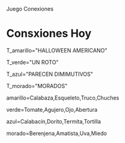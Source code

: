 Juego Conexiones
# Consxiones Hoy #

T_amarillo="HALLOWEEN AMERICANO"

T_verde="UN ROTO"

T_azul="PARECEN DIMIMUTIVOS"

T_morado="MORADOS"

amarillo=Calabaza,Esqueleto,Truco,Chuches 

verde=Tomate,Agujero,Ojo,Abertura

azul=Calabacín,Dorito,Termita,Tortilla

morado=Berenjena,Amatista,Uva,Miedo